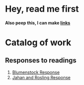 # Hey, read me first

#### Also peep this, I can make [links](www.google.com)

# Catalog of work

## Responses to readings
1. [Blumenstock Response](https://thedollyllama.github.io/workshop/blumenstock) 
2. [Jahan and Rosling Response](https://github.com/thedollyllama/workshop-/blob/master/Jahan.md) 

